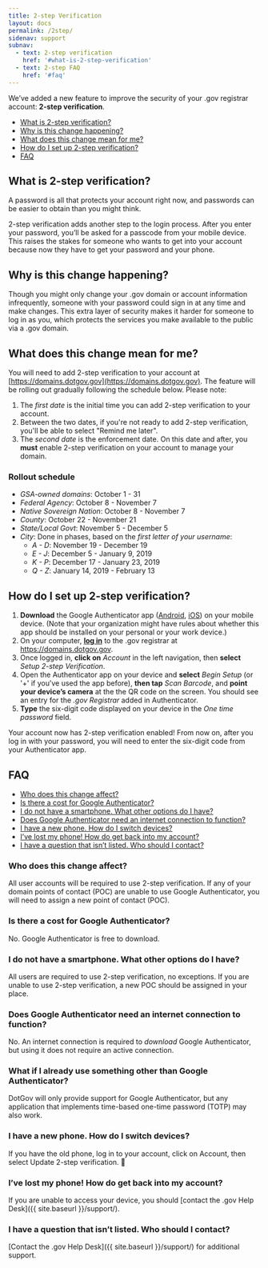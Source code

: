 ```yaml
---
title: 2-step Verification
layout: docs
permalink: /2step/
sidenav: support
subnav:
  - text: 2-step verification
    href: '#what-is-2-step-verification'
  - text: 2-step FAQ
    href: '#faq'
---
```


We’ve added a new feature to improve the security of your .gov registrar account: **2-step verification**.

* [What is 2-step verification?](#what-is-2-step-verification)
* [Why is this change happening?](#why-is-this-change-happening)
* [What does this change mean for me?](#what-does-this-change-mean-for-me)
* [How do I set up 2-step verification?](#how-do-i-set-up-2-step-verification)
* [FAQ](#faq)

## What is 2-step verification?
A password is all that protects your account right now, and passwords can be easier to obtain than you might think.

2-step verification adds another step to the login process. After you enter your password, you’ll be asked for a passcode from your mobile device. This raises the stakes for someone who wants to get into your account because now they have to get your password and your phone.

## Why is this change happening?
Though you might only change your .gov domain or account information infrequently, someone with your password could sign in at any time and make changes. This extra layer of security makes it harder for someone to log in as you, which protects the services you make available to the public via a .gov domain.

## What does this change mean for me?
You will need to add 2-step verification to your account at [https://domains.dotgov.gov](https://domains.dotgov.gov). The feature will be rolling out gradually following the schedule below. Please note:

1. The *first date* is the initial time you can add 2-step verification to your account.
2. Between the two dates, if you're not ready to add 2-step verification, you'll be able to select "Remind me later".
3. The *second date* is the enforcement date. On this date and after, you **must** enable 2-step verification on your account to manage your domain.

### Rollout schedule

* _GSA-owned domains_: October 1 - 31
* _Federal Agency_: October 8 - November 7
* _Native Sovereign Nation_: October 8 -  November 7
* _County_: October 22 - November 21
* _State/Local Govt_: November 5 - December 5
* _City_: Done in phases, based on the *first letter of your username*:
  * *A - D*: November 19 - December 19
  * *E - J*: December 5 - January 9, 2019
  * *K - P*: December 17 - January 23, 2019
  * *Q - Z*: January 14, 2019 - February 13

## How do I set up 2-step verification?
1. **Download** the Google Authenticator app ([Android](https://play.google.com/store/apps/details?id=com.google.android.apps.authenticator2), [iOS](http://appstore.com/googleauthenticator)) on your mobile device. (Note that your organization might have rules about whether this app should be installed on your personal or your work device.)
2. On your computer, **[log in](https://domains.dotgov.gov)** to the .gov registrar at https://domains.dotgov.gov.
3. Once logged in, **click on** *Account* in the left navigation, then **select** *Setup 2-step Verification*.
4. Open the Authenticator app on your device and **select** *Begin Setup* (or '+' if you’ve used the app before), **then tap** *Scan Barcode*, and **point your device’s camera** at the the QR code on the screen. You should see an entry for the *.gov Registrar* added in Authenticator.
6. **Type** the six-digit code displayed on your device in the *One time password* field.

Your account now has 2-step verification enabled! From now on, after you log in with your password, you will need to enter the six-digit code from your Authenticator app.

## FAQ

* [Who does this change affect?](#who-does-this-change-affect)
* [Is there a cost for Google Authenticator?](#is-there-a-cost-for-google-authenticator)
* [I do not have a smartphone. What other options do I have?](#i-do-not-have-a-smartphone-what-other-options-do-i-have)
* [Does Google Authenticator need an internet connection to function?](#does-google-authenticator-need-an-internet-connection-to-function)
* [I have a new phone. How do I switch devices?](#i-have-a-new-phone-how-do-i-switch-devices)
* [I’ve lost my phone! How do get back into my account?](#ive-lost-my-phone-how-do-get-back-into-my-account)
* [I have a question that isn’t listed. Who should I contact?](#i-have-a-question-that-isnt-listed-who-should-i-contact)

### Who does this change affect?

All user accounts will be required to use 2-step verification. If any of your domain points of contact (POC) are unable to use Google Authenticator, you will need to assign a new point of contact (POC).

### Is there a cost for Google Authenticator?

No. Google Authenticator is free to download.

### I do not have a smartphone. What other options do I have?

All users are required to use 2-step verification, no exceptions. If you are unable to use 2-step verification, a new POC should be assigned in your place.

### Does Google Authenticator need an internet connection to function?

No. An internet connection is required to *download* Google Authenticator, but using it does not require an active connection.

### What if I already use something other than Google Authenticator?

DotGov will only provide support for Google Authenticator, but any application that implements time-based one-time password (TOTP) may also work.

### I have a new phone. How do I switch devices?

If you have the old phone, log in to your account, click on Account, then select Update 2-step verification.

### I’ve lost my phone! How do get back into my account?

If you are unable to access your device, you should [contact the .gov Help Desk]({{ site.baseurl }}/support/).

### I have a question that isn’t listed. Who should I contact?

[Contact the .gov Help Desk]({{ site.baseurl }}/support/) for additional support.
